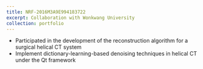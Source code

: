 ```yaml
---
title: NRF-2016M3A9E994183722
excerpt: Collaboration with Wonkwang University
collection: portfolio
---
```


- Participated in the development of the reconstruction algorithm for a surgical helical CT system
- Implement dictionary-learning-based denoising techniques in helical CT under the Qt framework

